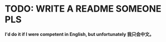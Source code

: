 TODO: WRITE A README SOMEONE PLS
=======

**I'd do it if I were competent in English, but unfortunately 我只会中文。**